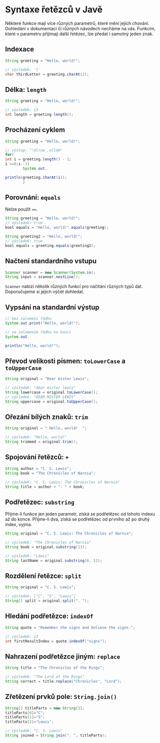 # Syntaxe řetězců v Javě

Některé funkce mají více různých parametrů, které mění jejich chování. Dohledání v dokumentaci či různých návodech
necháme na vás. Funkcím, které v parametru přijímají další řetězec, lze předat i samotný jeden znak.

## Indexace

```java
String greeting = "Hello, world!";

// výsledek: 'l'
char thirdLetter = greeting.charAt(2);
```

## Délka: `length`

```java
String greeting = "Hello, world!";

// výsledek: 13
int length = greeting.length();
```

## Procházení cyklem

```java
String greeting = "Hello, world!";

// výstup: "!dlrow ,olleH"
for(
int i = greeting.length() - 1;
i >=0;i--){
        System.out.

println(greeting.charAt(i));
        }
```

## Porovnání: `equals`

Nelze použít `==`.

```java
String greeting = "Hello, world!";
// výsledek: true
bool equals = "Hello, world!".equals(greeting);

String greeting2 = "Hello, world!";
// výsledek: true
bool equals = greeting.equals(greeting2);
```

## Načtení standardního vstupu

```java
Scanner scanner = new Scanner(System.in);
String input = scanner.nextLine();
```

`Scanner` nabízí několik různých funkcí pro načítání různých typů dat. Doporučujeme si jejich výčet dohledat.

## Vypsání na standardní výstup

```java
// bez zalomení řádku
System.out.print("Hello, world!");

// se zalomením řádku na konci
System.out.

println("Hello, world!");
```

## Převod velikosti písmen: `toLowerCase` a `toUpperCase`

```java
String original = "Dear mister Lewis";

// výsledek: "dear mister lewis"
String lowercase = original.toLowerCase();
// výsledek: "DEAR MISTER LEWIS"
String uppercase = original.toUpperCase();
```

## Ořezání bílých znaků: `trim`

```java
String original = " Hello, world!  ";

// výsledek: "Hello, world!"
String trimmed = original.trim();
```

## Spojování řetězců: `+`

```java
String author = "C. S. Lewis";
String book = "The Chronicles of Narnia";

// výsledek: "C. S. Lewis: The Chronicles of Narnia"
String title = author + ": " + book;
```

## Podřetězec: `substring`

Přijme-li funkce jen jeden parametr, získá se podřetězec od tohoto indexu až do konce. Přijme-li dva, získá se
podřetězec od prvního až po druhý index, vyjma.

```java
String original = "C. S. Lewis: The Chronicles of Narnia";

// výsledek: "The Chronicles of Narnia"
String book = original.substring(13);

// výsledek: "Lewis"
String lastName = original.substring(6, 11);
```

## Rozdělení řetězce: `split`

```java
String original = "C. S. Lewis";

// výsledek: ["C", "S", "Lewis"]
String[] split = original.split(". ");
```

## Hledání podřetězce: `indexOf`

```java
String quote = "Remember the signs and believe the signs.";

// výsledek: 13
int firstResultIndex = quote.indexOf("signs");
```

## Nahrazení podřetězce jiným: `replace`

```java
String title = "The Chronicles of the Rings";

// výsledek: "The Lord of the Rings"
String correct = title.replace("Chronicles", "Lord");
```

## Zřetězení prvků pole: `String.join()`

```java
String[] titleParts = new String[3];
titleParts[0]="C";
titleParts[1]="S";
titleParts[2]="Lewis";

// výsledek: "C. S. Lewis"
String joined = String.join(". ", titleParts);
```
